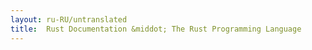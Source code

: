 ```yaml
---
layout: ru-RU/untranslated
title:  Rust Documentation &middot; The Rust Programming Language
---
```

